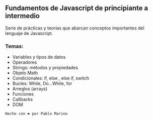 ## Fundamentos de Javascript de principiante a intermedio

Serie de prácticas y teorías que abarcan conceptos importantes del lenguaje de Javascript.

### Temas:

- Variables y tipos de datos
- Operadores
- Strings: métodos y propiedades
- Objeto Math
- Condicionales: if, else , else if, switch
- Bucles: While, Do...While, for
- Arreglos (arrays)
- Funciones
- Callbacks
- DOM

`Hecho con ❤️ por Pablo Marino`
